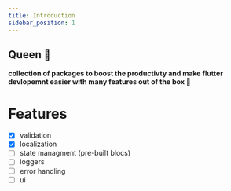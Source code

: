 ```yaml
---
title: Introduction
sidebar_position: 1
---
```


## Queen 👑

**collection of packages to boost the productivty and make flutter devlopemnt easier with many features out of the box 🎁**

# Features

- [x] validation
- [x] localization
- [ ] state managment (pre-built blocs)
- [ ] loggers
- [ ] error handling
- [ ] ui
